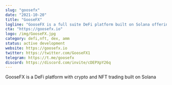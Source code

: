 ```yaml
---
slug: "goosefx"
date: "2021-10-20"
title: "GooseFX"
logline: "GooseFX is a full suite DeFi platform built on Solana offering a variety of financial products to provide the best user experience in Web3. We offer synthetics and crypto trading, an NFT marketplace with lending, as well as single sided liquidity pools. Our vision is to cross collateralize the platform so you can trade any assets all at the convenience of one user friendly platform."
cta: "https://goosefx.io"
logo: /img/GooseFX.jpg
category: defi,nft, dex, amm
status: active development
website: https://goosefx.io
twitter: https://twitter.com/GooseFX1
telegram: https://t.me/goosefx
discord: https://discord.com/invite/cDEPXpY26q
---
```


GooseFX is a DeFi platform with crypto and NFT trading built on Solana
